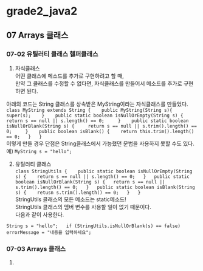# grade2_java2
## 07 Arrays 클래스
### 07-02 유틸러티 클래스 헬퍼클래스

1) 자식클래스  
어떤 클래스에 메소드를 추가로 구현하려고 할 때,  
만약 그 클래스를 수정할 수 없다면, 자식클래스를 만들어서 메소드를 추가로 구현하면 된다.  
  
아래의 코드는 String 클래스를 상속받은 MyString이라는 자식클래스를 만들었다.   
` class MyString extends String {   
    public MyString(String s){   
        super(s);   
    }   
    public static boolean isNullOrEmpty(String s) {    
        return s == null || s.length() == 0;    
    }   
    public static boolean isNullOrBlank(String s) {    
        return s == null || s.trim().length() == 0;    
    }   
    public boolean isBlank() {   
        return this.trim().length() == 0;  
    }  
}  `  
이렇게 만들 경우 단점은 String클래스에서 가능했던 문법을 사용하지 못할 수도 있다.  
예) `MyString s = "hello";  `  
  
2) 유틸러티 클래스  
 `
 class StringUtils {   
     public static boolean isNullOrEmpty(String s) {   
         return s == null || s.length() == 0;  
    }  
    public static boolean isNullOrBlank(String s) {  
        return s == null || s.trim().length() == 0;  
    }  
    public static boolean isBlank(String s) {   
        retusn s.trim().length() == 0;  
    }  
}  
 `  
StringUtils 클래스의 모든 메소드는 static메소드!    
StringUtils 클래스의 멤버 변수를 사용할 일이 없기 때문이다.   
다음과 같이 사용한다.  
  
`
String s = "hello";  
if (StringUtils.isNullOrBlank(s) == false)   
    errorMessage = "내용을 입력하세요";  
`

### 07-03 Arrays 클래스
1) 